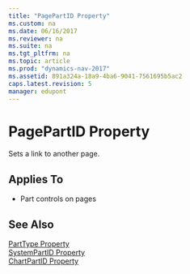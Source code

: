 ```yaml
---
title: "PagePartID Property"
ms.custom: na
ms.date: 06/16/2017
ms.reviewer: na
ms.suite: na
ms.tgt_pltfrm: na
ms.topic: article
ms.prod: "dynamics-nav-2017"
ms.assetid: 891a324a-18a9-4ba6-9041-7561695b5ac2
caps.latest.revision: 5
manager: edupont
---
```

# PagePartID Property
Sets a link to another page.  
  
## Applies To  
  
-   Part controls on pages  
  
## See Also  
 [PartType Property](devenv-parttype-property.md)   
 [SystemPartID Property](devenv-systempartid-property.md)   
 [ChartPartID Property](devenv-chartpartid-property.md)